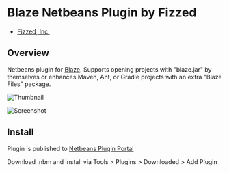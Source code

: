 Blaze Netbeans Plugin by Fizzed
===============================

 - [Fizzed, Inc.](http://fizzed.com)

## Overview

Netbeans plugin for [Blaze](https://github.com/fizzed/blaze).  Supports opening
projects with "blaze.jar" by themselves or enhances Maven, Ant, or Gradle 
projects with an extra "Blaze Files" package.

![Thumbnail](https://github.com/fizzed/blaze-netbeans/blob/master/Thumbnail.png)

![Screenshot](https://github.com/fizzed/blaze-netbeans/blob/master/Screenshot.png)

## Install

Plugin is published to [Netbeans Plugin Portal](http://plugins.netbeans.org/plugin/61288)

Download .nbm and install via Tools > Plugins > Downloaded > Add Plugin